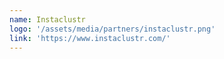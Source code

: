 ```yaml
---
name: Instaclustr
logo: '/assets/media/partners/instaclustr.png'
link: 'https://www.instaclustr.com/'
---
```

